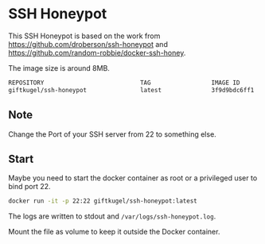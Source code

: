 # SSH Honeypot

This SSH Honeypot is based on the work from https://github.com/droberson/ssh-honeypot and https://github.com/random-robbie/docker-ssh-honey.

The image size is around 8MB.

```bash
REPOSITORY                           TAG                 IMAGE ID            CREATED             SIZE
giftkugel/ssh-honeypot               latest              3f9d9bdc6ff1        15 minutes ago      7.92MB
```

## Note

Change the Port of your SSH server from 22 to something else.

## Start

Maybe you need to start the docker container as root or a privileged user to bind port 22.

```bash
docker run -it -p 22:22 giftkugel/ssh-honeypot:latest
```

The logs are written to stdout and `/var/logs/ssh-honeypot.log`.

Mount the file as volume to keep it outside the Docker container.
